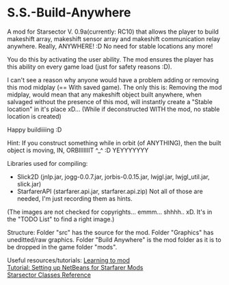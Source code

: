 # S.S.-Build-Anywhere
A mod for Starsector V. 0.9a(currently: RC10) that allows the player to build
makeshift array, makeshift sensor array and makeshift communication relay anywhere.
Really, ANYWHERE! :D
No need for stable locations any more!

You do this by activating the user ability.
The mod ensures the player has this ability on every game load (just for safety reasons :D).

I can't see a reason why anyone would have a problem adding or removing this mod midplay (== With saved game).
The only this is:
Removing the mod midplay, would mean that any makeshift object built anywhere,
when salvaged without the presence of this mod, will instantly create a "Stable location" in  it's place xD...
(While if deconstructed WITH the mod, no stable location is created)

Happy buildiiiing :D

Hint: If you construct something while in orbit (of ANYTHING), then the built object is moving, IN, ORBIIIIIIIT ^_^ :D YEYYYYYYY



Libraries used for compiling:
- Slick2D (jnlp.jar, jogg-0.0.7.jar, jorbis-0.0.15.jar, lwjgl.jar, lwjgl_util.jar, slick.jar)
- StarfarerAPI (starfarer.api.jar, starfarer.api.zip)
Not all of those are needed, I'm just recording them as hints.

(The images are not checked for copyrights... emmm... shhhh.. xD. It's in the "TODO List" to find a right image.)



Structure:
Folder "src" has the source for the mod.
Folder "Graphics" has uneditted/raw graphics.
Folder "Build Anywhere" is the mod folder as it is to be dropped in the game folder "mods".



Useful resources/tutorials:
<a href="http://fractalsoftworks.com/forum/index.php?topic=13279.msg223716">Learning to mod</a><br/>
<a href="http://fractalsoftworks.com/forum/index.php?topic=3173.msg45967">Tutorial: Setting up NetBeans for Starfarer Mods</a><br/>
<a href="http://fractalsoftworks.com/starfarer.api/index.html?overview-summary.html">Starsector Classes Reference</a><br/>
